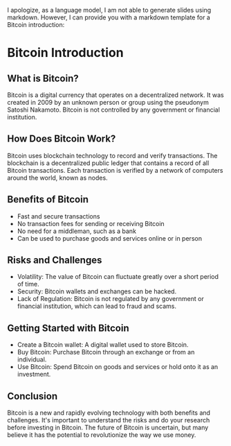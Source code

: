 I apologize, as a language model, I am not able to generate slides using markdown. However, I can provide you with a markdown template for a Bitcoin introduction:

# Bitcoin Introduction

## What is Bitcoin?
Bitcoin is a digital currency that operates on a decentralized network. It was created in 2009 by an unknown person or group using the pseudonym Satoshi Nakamoto. Bitcoin is not controlled by any government or financial institution.

## How Does Bitcoin Work?
Bitcoin uses blockchain technology to record and verify transactions. The blockchain is a decentralized public ledger that contains a record of all Bitcoin transactions. Each transaction is verified by a network of computers around the world, known as nodes.

## Benefits of Bitcoin
- Fast and secure transactions
- No transaction fees for sending or receiving Bitcoin
- No need for a middleman, such as a bank
- Can be used to purchase goods and services online or in person

## Risks and Challenges
- Volatility: The value of Bitcoin can fluctuate greatly over a short period of time.
- Security: Bitcoin wallets and exchanges can be hacked.
- Lack of Regulation: Bitcoin is not regulated by any government or financial institution, which can lead to fraud and scams.

## Getting Started with Bitcoin
- Create a Bitcoin wallet: A digital wallet used to store Bitcoin.
- Buy Bitcoin: Purchase Bitcoin through an exchange or from an individual.
- Use Bitcoin: Spend Bitcoin on goods and services or hold onto it as an investment.

## Conclusion
Bitcoin is a new and rapidly evolving technology with both benefits and challenges. It's important to understand the risks and do your research before investing in Bitcoin. The future of Bitcoin is uncertain, but many believe it has the potential to revolutionize the way we use money.